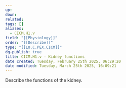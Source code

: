 ```yaml
---
up: 
down: 
related: 
tags: []
aliases:
  - CICM.H1.v
field: "[[Physiology]]"
order: "[[Describe]]"
type: "[[LO.C.PEX.CICM]]"
dg-publish: true
title: CICM.H1.v - Kidney functions
date created: Tuesday, February 25th 2025, 06:29:20
date modified: Tuesday, March 25th 2025, 16:09:21
---
```


Describe the functions of the kidney.
